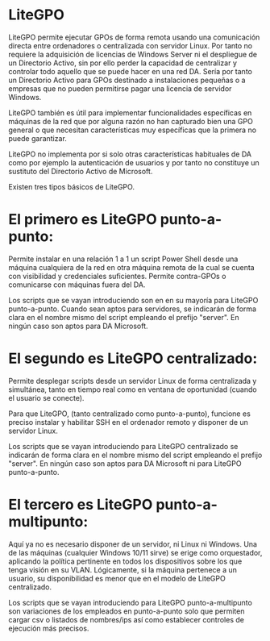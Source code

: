# LiteGPO
LiteGPO permite ejecutar GPOs de forma remota usando una comunicación directa entre ordenadores o centralizada con servidor Linux. Por tanto no requiere la adquisición de licencias de Windows Server ni el despliegue de un Directorio Activo, sin por ello perder la capacidad de centralizar y controlar todo aquello que se puede hacer en una red DA. Sería por tanto un Directorio Activo para GPOs destinado a instalaciones pequeñas o a empresas que no pueden permitirse pagar una licencia de servidor Windows. 

LiteGPO también es útil para implementar funcionalidades específicas en máquinas de la red que por alguna razón no han capturado bien una GPO general o que necesitan características muy específicas que la primera no puede garantizar.

LiteGPO no implementa por si solo otras características habituales de DA como por ejemplo la autenticación de usuarios y por tanto no constituye un sustituto del Directorio Activo de Microsoft.

Existen tres tipos básicos de LiteGPO. 

# El primero es LiteGPO punto-a-punto:

Permite instalar en una relación 1 a 1 un script Power Shell desde una máquina cualquiera de la red en otra máquina remota de la cual se cuenta con visibilidad y credenciales suficientes. Permite contra-GPOs o comunicarse con máquinas fuera del DA.

Los scripts que se vayan introduciendo son en en su mayoría para LiteGPO punto-a-punto. Cuando sean aptos para servidores, se indicarán de forma clara en el nombre mismo del script empleando el prefijo "server". En ningún caso son aptos para DA Microsoft.

# El segundo es LiteGPO centralizado: 

Permite desplegar scripts desde un servidor Linux de forma centralizada y simultánea, tanto en tiempo real como en ventana de oportunidad (cuando el usuario se conecte).

Para que LiteGPO, (tanto centralizado como punto-a-punto), funcione es preciso instalar y habilitar SSH en el ordenador remoto y disponer de un servidor Linux.

Los scripts que se vayan introduciendo para LiteGPO centralizado se indicarán de forma clara en el nombre mismo del script empleando el prefijo "server".  En ningún caso son aptos para DA Microsoft ni para LiteGPO punto-a-punto.

# El tercero es LiteGPO punto-a-multipunto:

Aquí ya no es necesario disponer de un servidor, ni Linux ni Windows. Una de las máquinas (cualquier Windows 10/11 sirve) se erige como orquestador, aplicando la política pertinente en todos los dispositivos sobre los que tenga visión en su VLAN. Lógicamente, si la máquina pertenece a un usuario, su disponibilidad es menor que en el modelo de LiteGPO centralizado.

Los scripts que se vayan introduciendo para LiteGPO punto-a-multipunto son variaciones de los empleados en punto-a-punto solo que permiten cargar csv o listados de nombres/ips así como establecer controles de ejecución más precisos.
